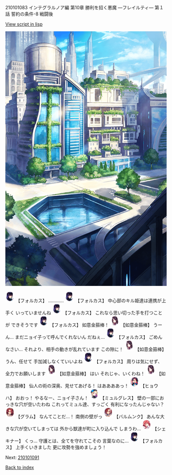 210101083 インテグラルノア編 第10章 勝利を招く悪魔 ―フレイルティ― 第１話 誓約の条件-8 戦闘後

[View script in lisp](../scripts/210101083.txt)

![in_city.png](../images/backgrounds/in_city.png)

<img src="../images/units/5301811.png" alt="5301811.png" height="34"/>
【フォルカス】
…………

<img src="../images/units/5301811.png" alt="5301811.png" height="34"/>
【フォルカス】
中心部のキル姫達は連携が上手く
いっていませんね

<img src="../images/units/5301811.png" alt="5301811.png" height="34"/>
【フォルカス】
これなら思い切った手を打つことが
できそうです

<img src="../images/units/5301811.png" alt="5301811.png" height="34"/>
【フォルカス】
如意金箍棒！

<img src="../images/units/5203111.png" alt="5203111.png" height="34"/>
【如意金箍棒】
うーん…
まだニョイ子って呼んでくれないん
だねぇ…

<img src="../images/units/5301811.png" alt="5301811.png" height="34"/>
【フォルカス】
ごめんなさい…
それより、相手の動きが乱れています
この隙に！

<img src="../images/units/5203111.png" alt="5203111.png" height="34"/>
【如意金箍棒】
うん、任せて
手加減しなくていいよね

<img src="../images/units/5301811.png" alt="5301811.png" height="34"/>
【フォルカス】
周りは気にせず、
全力でお願いします

<img src="../images/units/5203111.png" alt="5203111.png" height="34"/>
【如意金箍棒】
はい
それじゃ、いくわね！

<img src="../images/units/5203111.png" alt="5203111.png" height="34"/>
【如意金箍棒】
仙人の術の深奥、見せてあげる！
はああああっ！

<img src="../images/units/5402011.png" alt="5402011.png" height="34"/>
【ヒョウハ】
おおっ！
やるなー、ニョイ子さん！

<img src="../images/units/5104611.png" alt="5104611.png" height="34"/>
【ミュルグレス】
壁の一部におっきな穴が空いたわね
これってミュル達、すっごく
有利になったんじゃない？

<img src="../images/units/3100811.png" alt="3100811.png" height="34"/>
【グラム】
なんてことだ…！
南側の壁がっ

<img src="../images/units/3100911.png" alt="3100911.png" height="34"/>
【バルムンク】
あんな大きな穴が空いてしまっては
外から獣達が町に入り込んで
しまうわ…

<img src="../images/units/3400711.png" alt="3400711.png" height="34"/>
【シェキナー】
くっ…
守護とは、全てを守れてこその
言葉なのに…

<img src="../images/units/5301811.png" alt="5301811.png" height="34"/>
【フォルカス】
上手くいきました
更に攻勢を強めましょう！

Next: [210101091](210101091.md)

[Back to index](index.md)
